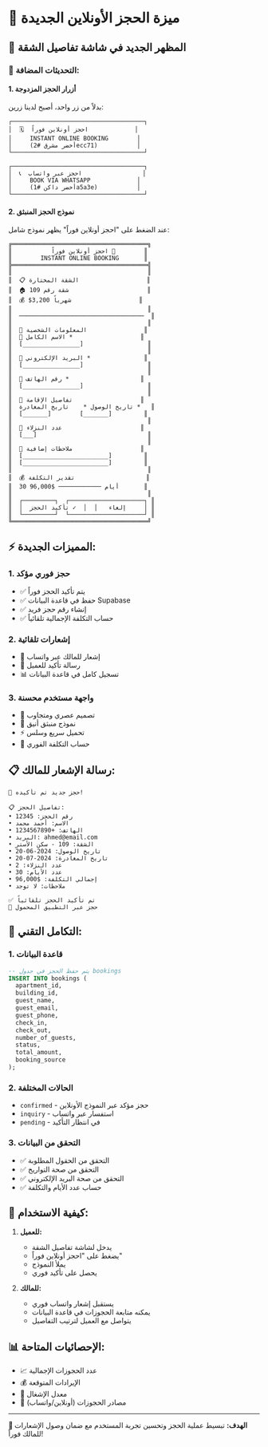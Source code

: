 # 🎉 ميزة الحجز الأونلاين الجديدة

## 📱 المظهر الجديد في شاشة تفاصيل الشقة

### 🔄 التحديثات المضافة:

#### 1. **أزرار الحجز المزدوجة**

بدلاً من زر واحد، أصبح لدينا زرين:

```
┌─────────────────────────────────────┐
│  🗓️  احجز أونلاين فوراً             │
│     INSTANT ONLINE BOOKING        │
│     (أخضر مشرق #2ecc71)           │
└─────────────────────────────────────┘

┌─────────────────────────────────────┐
│  📞  احجز عبر واتساب                 │
│     BOOK VIA WHATSAPP             │
│     (أخضر داكن #1a5a3e)           │
└─────────────────────────────────────┘
```

#### 2. **نموذج الحجز المنبثق**

عند الضغط على "احجز أونلاين فوراً" يظهر نموذج شامل:

```
╔══════════════════════════════════════╗
║           احجز أونلاين فوراً 🎉        ║
║        INSTANT ONLINE BOOKING       ║
╠══════════════════════════════════════╣
║                                      ║
║  📋 الشقة المختارة                   ║
║  🏠 شقة رقم 109                      ║
║  💰 $3,200 شهرياً                   ║
║                                      ║
║  ───────────────────────────────────  ║
║                                      ║
║  👤 المعلومات الشخصية                ║
║  📝 الاسم الكامل *                   ║
║  [________________]                  ║
║                                      ║
║  📧 البريد الإلكتروني *               ║
║  [________________]                  ║
║                                      ║
║  📱 رقم الهاتف *                    ║
║  [________________]                  ║
║                                      ║
║  📅 تفاصيل الإقامة                   ║
║  تاريخ الوصول *    تاريخ المغادرة *   ║
║  [_______]        [_______]         ║
║                                      ║
║  👥 عدد النزلاء                      ║
║  [___]                               ║
║                                      ║
║  📝 ملاحظات إضافية                   ║
║  [________________________]         ║
║  [________________________]         ║
║                                      ║
║  💰 تقدير التكلفة                    ║
║  30 أيام ──────────── $96,000       ║
║                                      ║
║  ┌─────────┐  ┌─────────────────────┐ ║
║  │  إلغاء   │  │  ✓ تأكيد الحجز     │ ║
║  └─────────┘  └─────────────────────┘ ║
╚══════════════════════════════════════╝
```

## ⚡ المميزات الجديدة:

### 1. **حجز فوري مؤكد**

- ✅ يتم تأكيد الحجز فوراً
- ✅ حفظ في قاعدة البيانات Supabase
- ✅ إنشاء رقم حجز فريد
- ✅ حساب التكلفة الإجمالية تلقائياً

### 2. **إشعارات تلقائية**

- 📱 إشعار للمالك عبر واتساب
- 📧 رسالة تأكيد للعميل
- 📊 تسجيل كامل في قاعدة البيانات

### 3. **واجهة مستخدم محسنة**

- 🎨 تصميم عصري ومتجاوب
- 🌙 نموذج منبثق أنيق
- ⚡ تحميل سريع وسلس
- 🔄 حساب التكلفة الفوري

## 📋 رسالة الإشعار للمالك:

```
🎉 حجز جديد تم تأكيده!

📋 تفاصيل الحجز:
• رقم الحجز: 12345
• الاسم: أحمد محمد
• الهاتف: +1234567890
• البريد: ahmed@email.com
• الشقة: 109 - سكن الأستر
• تاريخ الوصول: 2024-06-20
• تاريخ المغادرة: 2024-07-20
• عدد النزلاء: 2
• عدد الأيام: 30
• إجمالي التكلفة: $96,000
• ملاحظات: لا توجد

✅ تم تأكيد الحجز تلقائياً
📱 حجز عبر التطبيق المحمول
```

## 🔧 التكامل التقني:

### 1. **قاعدة البيانات**

```sql
-- يتم حفظ الحجز في جدول bookings
INSERT INTO bookings (
  apartment_id,
  building_id,
  guest_name,
  guest_email,
  guest_phone,
  check_in,
  check_out,
  number_of_guests,
  status,
  total_amount,
  booking_source
);
```

### 2. **الحالات المختلفة**

- `confirmed` - حجز مؤكد عبر النموذج الأونلاين
- `inquiry` - استفسار عبر واتساب
- `pending` - في انتظار التأكيد

### 3. **التحقق من البيانات**

- ✅ التحقق من الحقول المطلوبة
- ✅ التحقق من صحة التواريخ
- ✅ التحقق من صحة البريد الإلكتروني
- ✅ حساب عدد الأيام والتكلفة

## 🚀 كيفية الاستخدام:

1. **للعميل:**

   - يدخل لشاشة تفاصيل الشقة
   - يضغط على "احجز أونلاين فوراً"
   - يملأ النموذج
   - يحصل على تأكيد فوري

2. **للمالك:**
   - يستقبل إشعار واتساب فوري
   - يمكنه متابعة الحجوزات في قاعدة البيانات
   - يتواصل مع العميل لترتيب التفاصيل

## 📊 الإحصائيات المتاحة:

- 📈 عدد الحجوزات الإجمالية
- 💰 الإيرادات المتوقعة
- 📅 معدل الإشغال
- 🎯 مصادر الحجوزات (أونلاين/واتساب)

---

**🎯 الهدف:** تبسيط عملية الحجز وتحسين تجربة المستخدم مع ضمان وصول الإشعارات للمالك فوراً!
